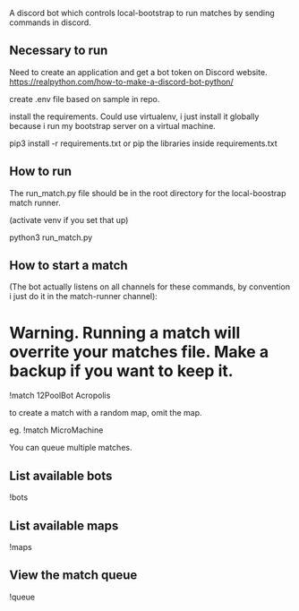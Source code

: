 A discord bot which controls local-bootstrap to run matches by sending commands in discord.

## Necessary to run

Need to create an application and get a bot token on Discord website.
https://realpython.com/how-to-make-a-discord-bot-python/

create .env file based on sample in repo.

install the requirements.  Could use virtualenv, i just install it globally because i run my bootstrap server on a virtual machine.

pip3 install -r requirements.txt or pip the libraries inside requirements.txt


## How to run

The run_match.py file should be in the root directory for the local-boostrap match runner.  

(activate venv if you set that up)

python3 run_match.py

## How to start a match 
(The bot actually listens on all channels for these commands, by convention i just do it in the match-runner channel):

# Warning.  Running a match will overrite your matches file.  Make a backup if you want to keep it.

!match 12PoolBot Acropolis

to create a match with a random map, omit the map.

eg. !match MicroMachine


You can queue multiple matches.

## List available bots
!bots

## List available maps
!maps

## View the match queue
!queue

